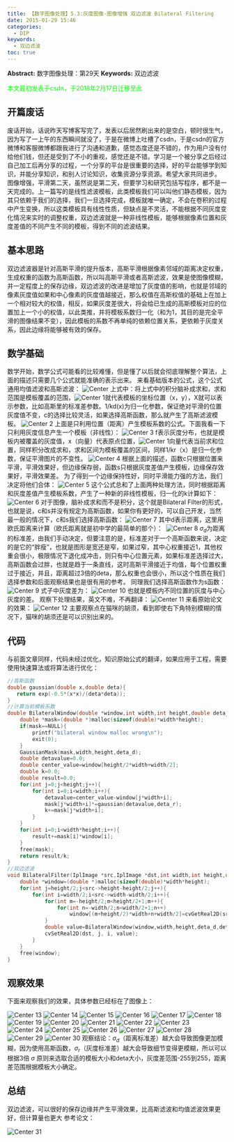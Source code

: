 ```yaml
---
title: 【数字图像处理】5.3:灰度图像-图像增强 双边滤波 Bilateral Filtering
date: 2015-01-29 15:46
categories:
  - DIP
keywords:
  - 双边滤波
toc: true
---
```

**Abstract:** 数字图像处理：第29天
**Keywords:** 双边滤波
<!--more-->
<font color="00FF00">本文最初发表于csdn，于2018年2月17日迁移至此</font>
## 开篇废话
废话开始，话说昨天写博客写完了，发表以后居然刷出来的是空白，顿时很生气，因为写了一上午的东西瞬间就没了，于是在微博上吐槽了csdn，于是csdn的官方微博和客服微博都跟我进行了沟通和道歉，感觉态度还是不错的，作为用户没有付给他们钱，但还是受到了不小的重视，感觉还是不错。学习是一个被分享之后经过自己加工后再分享的过程，一个分享的平台是很重要的选择，好的平台能够学到知识，并能分享知识，和别人讨论知识，收集资源分享资源。希望大家共同进步。
图像增强，平滑第二天，虽然说是第二天，但要学习和研究包括写程序，都不是一天完成的。上一篇写的是线性滤波模板，此类模板我们可以叫他们静态模板，因为其只依赖于我们的选择，我们一旦选择完成，模板就唯一确定，不会在卷积的过程中产生变换，所以这类模板具有线性性质，但缺点是不灵活，不能根据不同灰度变化情况来实时的调整权重，双边滤波就是一种非线性模板，能够根据像素位置和灰度差值的不同产生不同的模板，得到不同的滤波结果。
## 基本思路
双边滤波器是针对高斯平滑的提升版本，高斯平滑根据像素邻域的距离决定权重，生成权重的函数为高斯函数，所以叫高斯平滑或者高斯滤波，效果是使图像模糊，并一定程度上的保存边缘，双边滤波的改进是增加了灰度值的影响，也就是邻域的像素灰度值如果和中心像素的灰度值越接近，那么权值在高斯权值的基础上在加上一个相对较大的权值，相反，如果灰度差很大，将会给已生成的高斯模板对应的位置加上一个小的权值，以此类推，并将模板系数归一化（和为1，其目的是完全平滑的图像结果不变），因此模板的系数不再单纯的依赖位置关系，更依赖于灰度关系，因此边缘将能够被有效的保存。
## 数学基础
数学开始，数学公式可能看的比较难懂，但是懂了以后就会彻底理解整个算法，上面的描述只需要几个公式就能准确的表示出来。
来看基础版本的公式，这个公式通用均值滤波和高斯滤波：
![Center][]
上式中：将上式中的积分脑补成求和，求和范围是模板覆盖的范围，![Center 1][]就代表模板的坐标位置（x，y），X就可以表示参数，比如高斯里的标准差参数。1/kd(x)为归一化参数，保证绝对平滑的位置灰度值不变，c的选择比较灵活，如果选择高斯函数，那么就产生了高斯滤波模板。
![Center 2][]
上面是只利用位置（距离）产生模板系数的公式。下面我看一下只利用灰度信息产生一个模板（非线性）：
![Center 3][]
f表示灰度分布，也就是模板内被覆盖的灰度值，x（向量）代表原点位置，![Center 1][]向量代表当前求和位置，同样积分改成求和，求和区间为模板覆盖的区间，同样1/kr（x）是归一化参数，保证平滑图片的不变性。
![Center 4][]
根据上面的描述，函数c只根据位置来平滑，平滑效果好，但边缘保存弱，函数s只根据灰度差值产生模板，边缘保存效果好，平滑效果差。
为了得到一个边缘保持性好，同时平滑能力强的方法，我们决定将他们合体：
![Center 5][]
这个公式总和了上面两种处理方法，同时根据距离和灰度差值产生模板系数，产生了一种新的非线性模板，归一化的k计算如下：
![Center 6][]
对于图像，脑补成求和而不是积分，这个就是Bilateral Filter的形式，也就是说，c和s并没有规定为高斯函数，如果你有更好的，可以自己开发，当然最一般的情况下，c和s我们选择高斯函数：
![Center 7][]
其中d表示距离，这里用欧氏距离来计算（欧氏距离就是初中学的最简单的那个）： 
![Center 8][]
$\sigma_d$为距离的标准差，由我们手动决定，但要注意的是，标准差对于一个高斯函数来说，决定的是它的“胖瘦”，也就是图形是宽还是窄，如果过窄，其中心权重接近1，其他权重会很小，极限情况下退化成冲击，则只有中心位置元素，如果标准差选择过大，高斯函数会过胖，也就是趋于一条直线，这时高斯平滑接近于均值，每个位置权重过于接近，并且，距离超过3倍的deta，那么权重也会很小，所以这个性质在我们选择参数和后面观察结果也是很有用的参考。
同理我们选择高斯函数作为s函数：
![Center 9][]
式子中灰度差为：
![Center 10][]
也就是模板内不同位置的灰度与中心灰度的差。
观察下处理结果，英文不难，不再翻译：
![Center 11][]
来看原始论文的效果：
![Center 12][]
主要观察点在猫咪的胡须，看到即使右下角特别模糊的情况下，猫咪的胡须还是可以识别出来的。
## 代码
与前面文章同样，代码未经过优化，知识原始公式的翻译，如果应用于工程，需要使用快速算法或将算法进行优化：
```c++
//高斯函数
double gaussian(double x,double deta){
   return exp(-0.5*(x*x)/(deta*deta));
}
//计算当前模板系数
double BilateralWindow(double *window,int width,int height,double deta_d,double deta_r){
    double *mask=(double *)malloc(sizeof(double)*width*height);
    if(mask==NULL){
        printf("bilateral window malloc wrong\n");
        exit(0);
    }
    GaussianMask(mask,width,height,deta_d);
    double detavalue=0.0;
    double center_value=window[height/2*width+width/2];
    double k=0.0;
    double result=0.0;
    for(int j=0;j<height;j++){
        for(int i=0;i<width;i++){
            detavalue=center_value-window[j*width+i];
            mask[j*width+i]*=gaussian(detavalue,deta_r);
            k+=mask[j*width+i];
        }
    }
    for(int i=0;i<width*height;i++){
        result+=mask[i]*window[i];
    }
    free(mask);
    return result/k;
}
//双边滤波
void BilateralFilter(IplImage *src,IplImage *dst,int width,int height,double deta_d,double deta_r){
    double *window=(double *)malloc(sizeof(double)*width*height);
    for(int j=height/2;j<src->height-height/2;j++){
        for(int i=width/2;i<src->width-width/2;i++){
            for(int m=-height/2;m<height/2+1;m++){
                for(int n=-width/2;n<width/2+1;n++)
                    window[(m+height/2)*width+n+width/2]=cvGetReal2D(src, j+m, i+n);
            }
            double value=BilateralWindow(window,width,height,deta_d,deta_r);
            cvSetReal2D(dst, j, i, value);
        }
    }
    free(window);
}
```
## 观察效果
下面来观察我们的效果，具体参数已经标在了图像上：

![Center 13][]
![Center 14][]
![Center 15][]
![Center 16][]
![Center 17][]
![Center 18][]
![Center 19][]
![Center 20][]
![Center 21][]
![Center 22][]
![Center 23][]
![Center 24][]
![Center 25][]
![Center 26][]
![Center 27][]
![Center 28][]
![Center 29][]
![Center 30][]
观察结论：$\sigma_d$（距离标准差）越大会导致图像更加模糊，因为使用高斯函数，$\sigma_r$（灰度标准差）越大会导致细节变得更模糊，所以可以根据3倍 $\sigma$ 原则来选取合适的模板大小和deta大小，灰度差范围-255到255，距离差范围根据模板大小确定。

## 总结
双边滤波，可以很好的保存边缘并产生平滑效果，比高斯滤波和均值滤波效果更好，但计算量也更大
参考论文：

![Center 31][]







[Center]: https://tony4ai-1251394096.cos.ap-hongkong.myqcloud.com/blog_images/DIP-5-3-灰度图像-图像增强-双边滤波BilateralFiltering/20150129144428942.png
[Center 1]: https://tony4ai-1251394096.cos.ap-hongkong.myqcloud.com/blog_images/DIP-5-3-灰度图像-图像增强-双边滤波BilateralFiltering/20150129144755475.png
[Center 2]: https://tony4ai-1251394096.cos.ap-hongkong.myqcloud.com/blog_images/DIP-5-3-灰度图像-图像增强-双边滤波BilateralFiltering/20150129145111704.png
[Center 3]: https://tony4ai-1251394096.cos.ap-hongkong.myqcloud.com/blog_images/DIP-5-3-灰度图像-图像增强-双边滤波BilateralFiltering/20150129145404287.png
[Center 4]: https://tony4ai-1251394096.cos.ap-hongkong.myqcloud.com/blog_images/DIP-5-3-灰度图像-图像增强-双边滤波BilateralFiltering/20150129145813340.png
[Center 5]: https://tony4ai-1251394096.cos.ap-hongkong.myqcloud.com/blog_images/DIP-5-3-灰度图像-图像增强-双边滤波BilateralFiltering/20150129150801315.png
[Center 6]: https://tony4ai-1251394096.cos.ap-hongkong.myqcloud.com/blog_images/DIP-5-3-灰度图像-图像增强-双边滤波BilateralFiltering/20150129150653946.png
[Center 7]: https://tony4ai-1251394096.cos.ap-hongkong.myqcloud.com/blog_images/DIP-5-3-灰度图像-图像增强-双边滤波BilateralFiltering/20150129151118288.png
[cute.gif]: http://static.blog.csdn.net/xheditor/xheditor_emot/default/cute.gif
[Center 8]: https://tony4ai-1251394096.cos.ap-hongkong.myqcloud.com/blog_images/DIP-5-3-灰度图像-图像增强-双边滤波BilateralFiltering/20150129151125480.png
[Center 9]: https://tony4ai-1251394096.cos.ap-hongkong.myqcloud.com/blog_images/DIP-5-3-灰度图像-图像增强-双边滤波BilateralFiltering/20150129152126994.png
[Center 10]: https://tony4ai-1251394096.cos.ap-hongkong.myqcloud.com/blog_images/DIP-5-3-灰度图像-图像增强-双边滤波BilateralFiltering/20150129152138686.png
[Center 11]: https://tony4ai-1251394096.cos.ap-hongkong.myqcloud.com/blog_images/DIP-5-3-灰度图像-图像增强-双边滤波BilateralFiltering/20150129152643090.png
[Center 12]: https://tony4ai-1251394096.cos.ap-hongkong.myqcloud.com/blog_images/DIP-5-3-灰度图像-图像增强-双边滤波BilateralFiltering/20150129152737940.png
[Center 13]: https://tony4ai-1251394096.cos.ap-hongkong.myqcloud.com/blog_images/DIP-5-3-灰度图像-图像增强-双边滤波BilateralFiltering/20150129153208389.png
[Center 14]: https://tony4ai-1251394096.cos.ap-hongkong.myqcloud.com/blog_images/DIP-5-3-灰度图像-图像增强-双边滤波BilateralFiltering/20150129153154185.png
[Center 15]: https://tony4ai-1251394096.cos.ap-hongkong.myqcloud.com/blog_images/DIP-5-3-灰度图像-图像增强-双边滤波BilateralFiltering/20150129153203607.png
[Center 16]: https://tony4ai-1251394096.cos.ap-hongkong.myqcloud.com/blog_images/DIP-5-3-灰度图像-图像增强-双边滤波BilateralFiltering/20150129153215369.png
[Center 17]: https://tony4ai-1251394096.cos.ap-hongkong.myqcloud.com/blog_images/DIP-5-3-灰度图像-图像增强-双边滤波BilateralFiltering/20150129153226539.png
[Center 18]: https://tony4ai-1251394096.cos.ap-hongkong.myqcloud.com/blog_images/DIP-5-3-灰度图像-图像增强-双边滤波BilateralFiltering/20150129153311538.png
[Center 19]: https://tony4ai-1251394096.cos.ap-hongkong.myqcloud.com/blog_images/DIP-5-3-灰度图像-图像增强-双边滤波BilateralFiltering/20150129153344782.png
[Center 20]: https://tony4ai-1251394096.cos.ap-hongkong.myqcloud.com/blog_images/DIP-5-3-灰度图像-图像增强-双边滤波BilateralFiltering/20150129153355406.png
[Center 21]: https://tony4ai-1251394096.cos.ap-hongkong.myqcloud.com/blog_images/DIP-5-3-灰度图像-图像增强-双边滤波BilateralFiltering/20150129153336552.png
[Center 22]: https://tony4ai-1251394096.cos.ap-hongkong.myqcloud.com/blog_images/DIP-5-3-灰度图像-图像增强-双边滤波BilateralFiltering/20150129153421801.png
[Center 23]: https://tony4ai-1251394096.cos.ap-hongkong.myqcloud.com/blog_images/DIP-5-3-灰度图像-图像增强-双边滤波BilateralFiltering/20150129153510910.png
[Center 24]: https://tony4ai-1251394096.cos.ap-hongkong.myqcloud.com/blog_images/DIP-5-3-灰度图像-图像增强-双边滤波BilateralFiltering/20150129153532141.png
[Center 25]: https://tony4ai-1251394096.cos.ap-hongkong.myqcloud.com/blog_images/DIP-5-3-灰度图像-图像增强-双边滤波BilateralFiltering/20150129153550487.png
[Center 26]: https://tony4ai-1251394096.cos.ap-hongkong.myqcloud.com/blog_images/DIP-5-3-灰度图像-图像增强-双边滤波BilateralFiltering/20150129153536064.png
[Center 27]: https://tony4ai-1251394096.cos.ap-hongkong.myqcloud.com/blog_images/DIP-5-3-灰度图像-图像增强-双边滤波BilateralFiltering/20150129153554690.png
[Center 28]: https://tony4ai-1251394096.cos.ap-hongkong.myqcloud.com/blog_images/DIP-5-3-灰度图像-图像增强-双边滤波BilateralFiltering/20150129153659564.png
[Center 29]: https://tony4ai-1251394096.cos.ap-hongkong.myqcloud.com/blog_images/DIP-5-3-灰度图像-图像增强-双边滤波BilateralFiltering/20150129153727573.png
[Center 30]: https://tony4ai-1251394096.cos.ap-hongkong.myqcloud.com/blog_images/DIP-5-3-灰度图像-图像增强-双边滤波BilateralFiltering/20150129153835535.png
[Center 31]: https://tony4ai-1251394096.cos.ap-hongkong.myqcloud.com/blog_images/DIP-5-3-灰度图像-图像增强-双边滤波BilateralFiltering/20150129154416084.png
